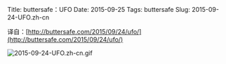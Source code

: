 Title: buttersafe：UFO
Date: 2015-09-25
Tags: buttersafe
Slug: 2015-09-24-UFO.zh-cn

译自：[http://buttersafe.com/2015/09/24/ufo/](http://buttersafe.com/2015/09/24/ufo/)


![2015-09-24-UFO.zh-cn.gif](/static/images/comics/2015-09-24-UFO.zh-cn.gif)
